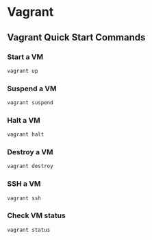 # Vagrant

##  Vagrant Quick Start Commands

### Start a VM

```bash
vagrant up
```

### Suspend a VM

```bash
vagrant suspend
```

### Halt a VM

```bash
vagrant halt
```

### Destroy a VM

```bash
vagrant destroy
```

### SSH a VM

```bash
vagrant ssh
```

### Check VM status 

```bash
vagrant status
```

